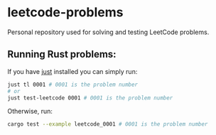 # leetcode-problems

Personal repository used for solving and testing LeetCode problems.

## Running Rust problems:

If you have [just](https://github.com/casey/just) installed you can simply run:

```bash
just tl 0001 # 0001 is the problem number
# or
just test-leetcode 0001 # 0001 is the problem number
```

Otherwise, run:

```bash
cargo test --example leetcode_0001 # 0001 is the problem number
```
